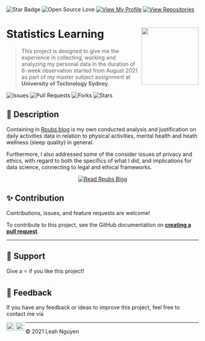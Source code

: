 ![Star Badge](https://img.shields.io/static/v1?label=%F0%9F%8C%9F&message=If%20Useful&style=style=flat&color=BC4E99)
![Open Source Love](https://badges.frapsoft.com/os/v1/open-source.svg?v=103)
[![View My Profile](https://img.shields.io/badge/View-My_Profile-green?logo=GitHub)](https://github.com/ndleah)
[![View Repositories](https://img.shields.io/badge/View-My_Repositories-blue?logo=GitHub)](https://github.com/ndleah?tab=repositories)


# Statistics Learning <img src="https://i.pinimg.com/originals/31/18/30/311830d3bffd51f0c90fe47650cc4da5.png" align="right" width="150"/>

 > This project is designed to give me the experience in collecting, working and analyzing my personal data in the duration of 6-week observation started from August 2021 as part of my master subject assignment at **University of Technology Sydney**. 

![Issues](https://img.shields.io/github/issues/ndleah/self-quantified-data-analysis?style=social&logo=github)
![Pull Requests](https://img.shields.io/github/issues-pr/ndleah/self-quantified-data-analysis?style=social&logo=github)
![Forks](https://img.shields.io/github/forks/ndleah/self-quantified-data-analysis?style=social&logo=github)
![Stars](https://img.shields.io/github/stars/ndleah/self-quantified-data-analysis?style=social&logo=github)

## 🔧 Description

Containing in [Rpubs blog](https://rpubs.com/ndleah/quantified-self) is my own conducted analysis and justification on daily activities data in relation to physical activities, mental health and heath wellness (sleep quality) in general. 

Furthermore, I also addressed some of the consider issues of privacy and ethics, with regard to both the specifics of what I did, and implications for data science, connecting to legal and ethical frameworks.

<center>

[![Read Rpubs Blog](https://img.shields.io/badge/READ-RPUBS_BLOG_-971901?style=for-the-badge&logo=R)](https://rpubs.com/ndleah/quantified-self)

</center>

## ✨ Contribution

Contributions, issues, and feature requests are welcome!

To contribute to this project, see the GitHub documentation on **[creating a pull request](https://help.github.com/en/github/collaborating-with-issues-and-pull-requests/creating-a-pull-request)**.

---

## 👏 Support

Give a ⭐️ if you like this project!

## 📝 Feedback

If you have any feedback or ideas to improve this project, feel free to contact me via

<a href="https://www.linkedin.com/in/ndleah/">
  <img align="left" alt="Leah's LinkdedIn" width="22px" src="https://cdn.jsdelivr.net/npm/simple-icons@v3/icons/linkedin.svg" />

</a>
<a href="https://github.com/ndleah">
  <img align="left" alt="Leah's Github" width="22px" src="https://cdn.jsdelivr.net/npm/simple-icons@v3/icons/github.svg" />
</a>

___________________________________

<p>&copy; 2021 Leah Nguyen</p>
